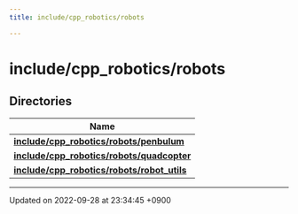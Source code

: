 ```yaml
---
title: include/cpp_robotics/robots

---
```


# include/cpp_robotics/robots



## Directories

| Name           |
| -------------- |
| **[include/cpp_robotics/robots/penbulum](/cpp_robotics/doxybook/Files/dir_b1a2e432ddc1679e5624fb0baa5764e5/#dir-include/cpp-robotics/robots/penbulum)**  |
| **[include/cpp_robotics/robots/quadcopter](/cpp_robotics/doxybook/Files/dir_4c1366b205e6333d17163ca64846ea5d/#dir-include/cpp-robotics/robots/quadcopter)**  |
| **[include/cpp_robotics/robots/robot_utils](/cpp_robotics/doxybook/Files/dir_9457539b8ca8d9274a6ff8e48b503091/#dir-include/cpp-robotics/robots/robot-utils)**  |






-------------------------------

Updated on 2022-09-28 at 23:34:45 +0900
